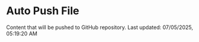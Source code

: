 # Auto Push File

Content that will be pushed to GitHub repository.
Last updated: 07/05/2025, 05:19:20 AM